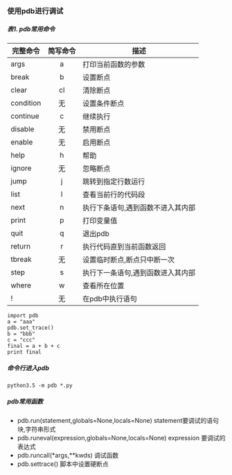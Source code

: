 ### 使用pdb进行调试
##### 表1. pdb常用命令

完整命令|简写命令|描述
-------|:--------:|--------
args|a|打印当前函数的参数
break|b|设置断点
clear|cl|清除断点
condition|无|设置条件断点
continue|c|继续执行
disable|无|禁用断点
enable|无|启用断点
help|h|帮助
ignore|无|忽略断点
jump|j|跳转到指定行数运行
list|l|查看当前行的代码段
next|n|执行下条语句,遇到函数不进入其内部
print|p|打印变量值
quit|q|退出pdb
return|r|执行代码直到当前函数返回
tbreak|无|设置临时断点,断点只中断一次
step|s|执行下一条语句,遇到函数进入其内部
where|w|查看所在位置
!|无|在pdb中执行语句

```
import pdb
a = "aaa"
pdb.set_trace()
b = "bbb"
c = "ccc"
final = a + b + c
print final

```
##### 命令行进入pdb

```
python3.5 -m pdb *.py
```
##### pdb常用函数

* pdb.run(statement,globals=None,locals=None) statement要调试的语句块,字符串形式
* pdb.runeval(expression,globals=None,locals=None) expression 要调试的表达式
* pdb.runcall(*args,**kwds) 调试函数
* pdb.settrace() 脚本中设置硬断点


